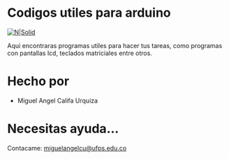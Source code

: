 # Codigos utiles para arduino

[![N|Solid](https://cldup.com/dTxpPi9lDf.thumb.png)](https://nodesource.com/products/nsolid)

Aqui encontraras programas utiles para hacer tus tareas, como programas con pantallas lcd, teclados matriciales entre otros.

# Hecho por
- Miguel Angel Califa Urquiza
# Necesitas ayuda...
Contacame: miguelangelcu@ufps.edu.co